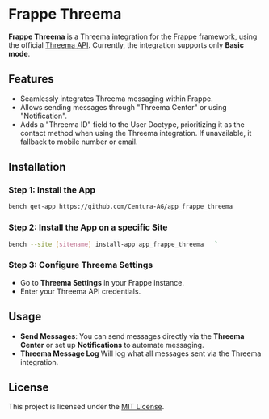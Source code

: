 # Frappe Threema

**Frappe Threema** is a Threema integration for the Frappe framework, using the official [Threema API](https://gateway.threema.ch/en/developer/api). Currently, the integration supports only  **Basic mode**.

## Features
- Seamlessly integrates Threema messaging within Frappe.
- Allows sending messages through "Threema Center" or using "Notification".
- Adds a "Threema ID" field to the User Doctype, prioritizing it as the contact method when using the Threema integration. If unavailable, it fallback to mobile number or email.

## Installation

### Step 1: Install the App
```bash
bench get-app https://github.com/Centura-AG/app_frappe_threema
```
### Step 2: Install the App on a specific Site
```bash
bench --site [sitename] install-app app_frappe_threema   `
```
### Step 3: Configure Threema Settings

*   Go to **Threema Settings** in your Frappe instance.
*   Enter your Threema API credentials.
    

Usage
-----

*   **Send Messages**: You can send messages directly via the **Threema Center** or set up **Notifications** to automate messaging.
*   **Threema Message Log** Will log what all messages sent via the Threema integration.
    

License
-------

This project is licensed under the [MIT License](LICENSE).
